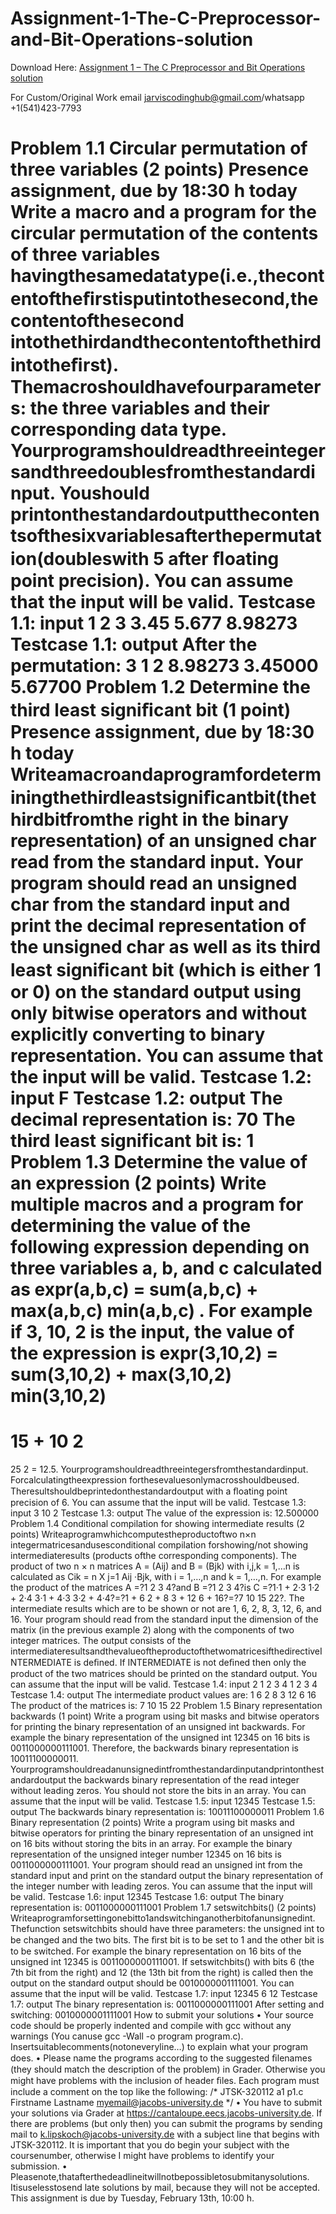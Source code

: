 # Assignment-1-The-C-Preprocessor-and-Bit-Operations-solution

Download Here: [Assignment 1 – The C Preprocessor and Bit Operations solution](https://jarviscodinghub.com/assignment/assignment-1-the-c-preprocessor-and-bit-operations-solution/)

For Custom/Original Work email jarviscodinghub@gmail.com/whatsapp +1(541)423-7793

Problem 1.1 Circular permutation of three variables (2 points) Presence assignment, due by 18:30 h today Write a macro and a program for the circular permutation of the contents of three variables havingthesamedatatype(i.e.,thecontentoftheﬁrstisputintothesecond,thecontentofthesecond intothethirdandthecontentofthethirdintotheﬁrst). Themacroshouldhavefourparameters: the three variables and their corresponding data type. Yourprogramshouldreadthreeintegersandthreedoublesfromthestandardinput. Youshould printonthestandardoutputthecontentsofthesixvariablesafterthepermutation(doubleswith 5 after ﬂoating point precision). You can assume that the input will be valid. Testcase 1.1: input 1 2 3 3.45 5.677 8.98273 Testcase 1.1: output After the permutation: 3 1 2 8.98273 3.45000 5.67700
Problem 1.2 Determine the third least signiﬁcant bit (1 point) Presence assignment, due by 18:30 h today Writeamacroandaprogramfordeterminingthethirdleastsigniﬁcantbit(thethirdbitfromthe right in the binary representation) of an unsigned char read from the standard input. Your program should read an unsigned char from the standard input and print the decimal representation of the unsigned char as well as its third least signiﬁcant bit (which is either 1 or 0) on the standard output using only bitwise operators and without explicitly converting to binary representation. You can assume that the input will be valid. Testcase 1.2: input F Testcase 1.2: output The decimal representation is: 70 The third least significant bit is: 1
Problem 1.3 Determine the value of an expression (2 points) Write multiple macros and a program for determining the value of the following expression depending on three variables a, b, and c calculated as
expr(a,b,c) =
sum(a,b,c) + max(a,b,c) min(a,b,c)
.
For example if 3, 10, 2 is the input, the value of the expression is
expr(3,10,2) =
sum(3,10,2) + max(3,10,2) min(3,10,2)
=
15 + 10 2
=
25 2
= 12.5.
Yourprogramshouldreadthreeintegersfromthestandardinput. Forcalculatingtheexpression forthesevaluesonlymacrosshouldbeused. Theresultshouldbeprintedonthestandardoutput with a ﬂoating point precision of 6. You can assume that the input will be valid. Testcase 1.3: input 3 10 2 Testcase 1.3: output The value of the expression is: 12.500000
Problem 1.4 Conditional compilation for showing intermediate results (2 points) Writeaprogramwhichcomputestheproductoftwo n×n integermatricesandusesconditional compilation forshowing/not showing intermediateresults (products ofthe corresponding components). The product of two n × n matrices A = (Aij) and B = (Bjk) with i,j,k = 1,…n is calculated as Cik = n X j=1 Aij ·Bjk, with i = 1,…,n and k = 1,…,n. For example the product of the matrices A =?1 2 3 4?and B =?1 2 3 4?is C =?1·1 + 2·3 1·2 + 2·4 3·1 + 4·3 3·2 + 4·4?=?1 + 6 2 + 8 3 + 12 6 + 16?=?7 10 15 22?. The intermediate results which are to be shown or not are 1, 6, 2, 8, 3, 12, 6, and 16. Your program should read from the standard input the dimension of the matrix (in the previous example 2) along with the components of two integer matrices. The output consists of the intermediateresultsandthevalueoftheproductofthetwomatricesifthedirectiveINTERMEDIATE is deﬁned. If INTERMEDIATE is not deﬁned then only the product of the two matrices should be printed on the standard output. You can assume that the input will be valid. Testcase 1.4: input 2 1 2 3 4 1 2 3 4 Testcase 1.4: output The intermediate product values are: 1 6 2 8 3 12 6 16 The product of the matrices is: 7 10 15 22
Problem 1.5 Binary representation backwards (1 point) Write a program using bit masks and bitwise operators for printing the binary representation of an unsigned int backwards. For example the binary representation of the unsigned int 12345 on 16 bits is 0011000000111001. Therefore, the backwards binary representation is 10011100000011. Yourprogramshouldreadanunsignedintfromthestandardinputandprintonthestandardoutput the backwards binary representation of the read integer without leading zeros. You should not store the bits in an array. You can assume that the input will be valid.
Testcase 1.5: input 12345
Testcase 1.5: output
The backwards binary representation is: 10011100000011
Problem 1.6 Binary representation (2 points) Write a program using bit masks and bitwise operators for printing the binary representation of an unsigned int on 16 bits without storing the bits in an array. For example the binary representation of the unsigned integer number 12345 on 16 bits is 0011000000111001. Your program should read an unsigned int from the standard input and print on the standard output the binary representation of the integer number with leading zeros. You can assume that the input will be valid. Testcase 1.6: input 12345 Testcase 1.6: output The binary representation is: 0011000000111001
Problem 1.7 setswitchbits() (2 points) Writeaprogramforsettingonebitto1andswitchinganotherbitofanunsignedint. Thefunction setswitchbits should have three parameters: the unsigned int to be changed and the two bits. The ﬁrst bit is to be set to 1 and the other bit is to be switched. For example the binary representation on 16 bits of the unsigned int 12345 is 0011000000111001. If setswitchbits() with bits 6 (the 7th bit from the right) and 12 (the 13th bit from the right) is called then the output on the standard output should be 0010000001111001. You can assume that the input will be valid. Testcase 1.7: input 12345 6 12 Testcase 1.7: output The binary representation is: 0011000000111001 After setting and switching: 0010000001111001
How to submit your solutions • Your source code should be properly indented and compile with gcc without any warnings (You canuse gcc -Wall -o program program.c). Insertsuitablecomments(notoneveryline…) to explain what your program does. • Please name the programs according to the suggested ﬁlenames (they should match the description of the problem) in Grader. Otherwise you might have problems with the inclusion of header ﬁles. Each program must include a comment on the top like the following: /* JTSK-320112 a1 p1.c Firstname Lastname myemail@jacobs-university.de */
• You have to submit your solutions via Grader at https://cantaloupe.eecs.jacobs-university.de. If there are problems (but only then) you can submit the programs by sending mail to k.lipskoch@jacobs-university.de with a subject line that begins with JTSK-320112. It is important that you do begin your subject with the coursenumber, otherwise I might have problems to identify your submission. • Pleasenote,thatafterthedeadlineitwillnotbepossibletosubmitanysolutions. Itisuselesstosend late solutions by mail, because they will not be accepted. This assignment is due by Tuesday, February 13th, 10:00 h.
